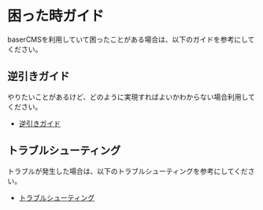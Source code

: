# 困った時ガイド

baserCMSを利用していて困ったことがある場合は、以下のガイドを参考にしてください。

## 逆引きガイド

やりたいことがあるけど、どのように実現すればよいかわからない場合利用してください。

- [逆引きガイド](./reverse_guide/index)

## トラブルシューティング

トラブルが発生した場合は、以下のトラブルシューティングを参考にしてください。

- [トラブルシューティング](./troubleshooting)